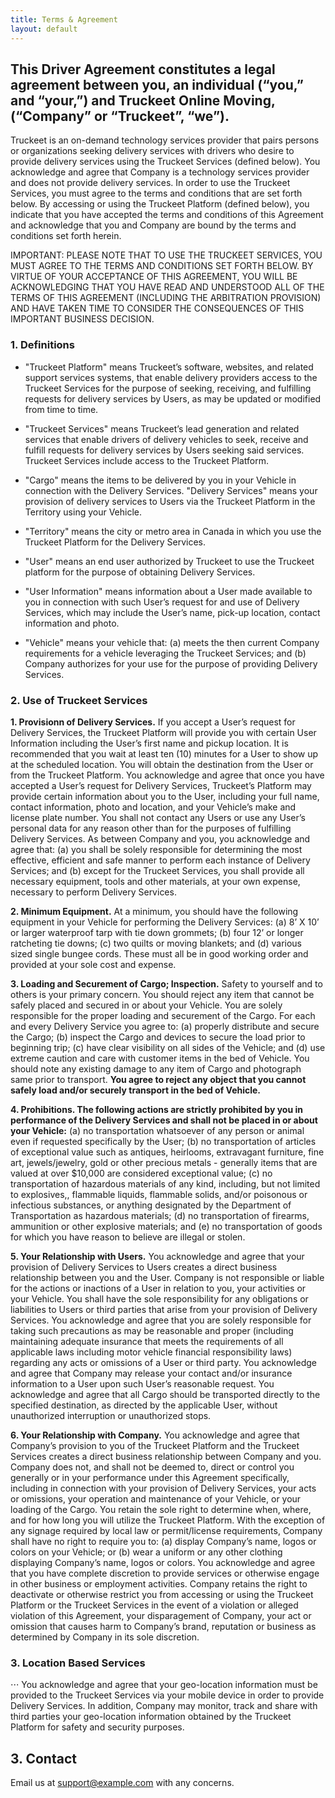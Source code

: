 ```yaml
---
title: Terms & Agreement
layout: default
---
```


## This Driver Agreement constitutes a legal agreement between you, an individual (“you,” and “your,”) and Truckeet Online Moving, (“Company” or “Truckeet”, “we”).

Truckeet is an on-demand technology services provider that pairs persons or organizations seeking delivery services with drivers who desire to provide delivery services using the Truckeet Services (defined below). You acknowledge and agree that Company is a technology services provider and does not provide delivery services. In order to use the Truckeet Services, you must agree to the terms and conditions that are set forth below. By accessing or using the Truckeet Platform (defined below), you indicate that you have accepted the terms and conditions of this Agreement and acknowledge that you and Company are bound by the terms and conditions set forth herein.

IMPORTANT: PLEASE NOTE THAT TO USE THE TRUCKEET SERVICES, YOU MUST AGREE TO THE TERMS AND CONDITIONS SET FORTH BELOW. BY VIRTUE OF YOUR ACCEPTANCE OF THIS AGREEMENT, YOU WILL BE ACKNOWLEDGING THAT YOU HAVE READ AND UNDERSTOOD ALL OF THE TERMS OF THIS AGREEMENT (INCLUDING THE ARBITRATION PROVISION) AND HAVE TAKEN TIME TO CONSIDER THE CONSEQUENCES OF THIS IMPORTANT BUSINESS DECISION.

### 1. Definitions
* "Truckeet Platform" means Truckeet’s software, websites, and related support services systems, that enable delivery providers access to the Truckeet Services for the purpose of seeking, receiving, and fulfilling requests for delivery services by Users, as may be updated or modified from time to time.

* "Truckeet Services" means Truckeet’s lead generation and related services that enable drivers of delivery vehicles to seek, receive and fulfill requests for delivery services by Users seeking said services. Truckeet Services include access to the Truckeet Platform.

* "Cargo" means the items to be delivered by you in your Vehicle in connection with the Delivery Services.
"Delivery Services" means your provision of delivery services to Users via the Truckeet Platform in the Territory using your Vehicle.

* "Territory" means the city or metro area in Canada in which you use the Truckeet Platform for the Delivery Services.

* "User" means an end user authorized by Truckeet to use the Truckeet platform for the purpose of obtaining Delivery Services.

* "User Information" means information about a User made available to you in connection with such User’s request for and use of Delivery Services, which may include the User’s name, pick-up location, contact information and photo.

* "Vehicle" means your vehicle that: (a) meets the then current Company requirements for a vehicle leveraging the Truckeet Services; and (b) Company authorizes for your use for the purpose of providing Delivery Services.

### 2. Use of Truckeet Services

  **1.	Provisionn of Delivery Services.** If you accept a User’s request for Delivery Services, the Truckeet Platform will provide you with certain User Information including the User’s first name and pickup location. It is recommended that you wait at least ten (10) minutes for a User to show up at the scheduled location. You will obtain the destination from the User or from the Truckeet Platform. You acknowledge and agree that once you have accepted a User’s request for Delivery Services, Truckeet’s Platform may provide certain information about you to the User, including your full name, contact information, photo and location, and your Vehicle’s make and license plate number. You shall not contact any Users or use any User’s personal data for any reason other than for the purposes of fulfilling Delivery Services. As between Company and you, you acknowledge and agree that: (a) you shall be solely responsible for determining the most effective, efficient and safe manner to perform each instance of Delivery Services; and (b) except for the Truckeet Services, you shall provide all necessary equipment, tools and other materials, at your own expense, necessary to perform Delivery Services.

**2.	Minimum Equipment.** At a minimum, you should have the following equipment in your Vehicle for performing the Delivery Services: (a) 8’ X 10’ or larger waterproof tarp with tie down grommets; (b) four 12’ or longer ratcheting tie downs; (c) two quilts or moving blankets; and (d) various sized single bungee cords. These must all be in good working order and provided at your sole cost and expense.

**3.	Loading and Securement of Cargo; Inspection.** Safety to yourself and to others is your primary concern. You should reject any item that cannot be safely placed and secured in or about your Vehicle. You are solely responsible for the proper loading and securement of the Cargo. For each and every Delivery Service you agree to: (a) properly distribute and secure the Cargo; (b) inspect the Cargo and devices to secure the load prior to beginning trip; (c) have clear visibility on all sides of the Vehicle; and (d) use extreme caution and care with customer items in the bed of Vehicle. You should note any existing damage to any item of Cargo and photograph same prior to transport. **You agree to reject any object that you cannot safely load and/or securely transport in the bed of Vehicle.**

**4.	Prohibitions. The following actions are strictly prohibited by you in performance of the Delivery Services and shall not be placed in or about your Vehicle:** (a) no transportation whatsoever of any person or animal even if requested specifically by the User; (b) no transportation of articles of exceptional value such as antiques, heirlooms, extravagant furniture, fine art, jewels/jewelry, gold or other precious metals - generally items that are valued at over $10,000 are considered exceptional value; (c) no transportation of hazardous materials of any kind, including, but not limited to explosives,, flammable liquids, flammable solids, and/or poisonous or infectious substances, or anything designated by the Department of Transportation as hazardous materials; (d) no transportation of firearms, ammunition or other explosive materials; and (e) no transportation of goods for which you have reason to believe are illegal or stolen.

**5.	Your Relationship with Users.** You acknowledge and agree that your provision of Delivery Services to Users creates a direct business relationship between you and the User. Company is not responsible or liable for the actions or inactions of a User in relation to you, your activities or your Vehicle. You shall have the sole responsibility for any obligations or liabilities to Users or third parties that arise from your provision of Delivery Services. You acknowledge and agree that you are solely responsible for taking such precautions as may be reasonable and proper (including maintaining adequate insurance that meets the requirements of all applicable laws including motor vehicle financial responsibility laws) regarding any acts or omissions of a User or third party. You acknowledge and agree that Company may release your contact and/or insurance information to a User upon such User’s reasonable request. You acknowledge and agree that all Cargo should be transported directly to the specified destination, as directed by the applicable User, without unauthorized interruption or unauthorized stops.

**6.	Your Relationship with Company.** You acknowledge and agree that Company’s provision to you of the Truckeet Platform and the Truckeet Services creates a direct business relationship between Company and you. Company does not, and shall not be deemed to, direct or control you generally or in your performance under this Agreement specifically, including in connection with your provision of Delivery Services, your acts or omissions, your operation and maintenance of your Vehicle, or your loading of the Cargo. You retain the sole right to determine when, where, and for how long you will utilize the Truckeet Platform. With the exception of any signage required by local law or permit/license requirements, Company shall have no right to require you to: (a) display Company’s name, logos or colors on your Vehicle; or (b) wear a uniform or any other clothing displaying Company’s name, logos or colors. You acknowledge and agree that you have complete discretion to provide services or otherwise engage in other business or employment activities. Company retains the right to deactivate or otherwise restrict you from accessing or using the Truckeet Platform or the Truckeet Services in the event of a violation or alleged violation of this Agreement, your disparagement of Company, your act or omission that causes harm to Company’s brand, reputation or business as determined by Company in its sole discretion.

### 3.	Location Based Services

⋅⋅⋅ You acknowledge and agree that your geo-location information must be provided to the Truckeet Services via your mobile device in order to provide Delivery Services. In addition, Company may monitor, track and share with third parties your geo-location information obtained by the Truckeet Platform for safety and security purposes.

## 3. Contact
Email us at support@example.com with any concerns.
